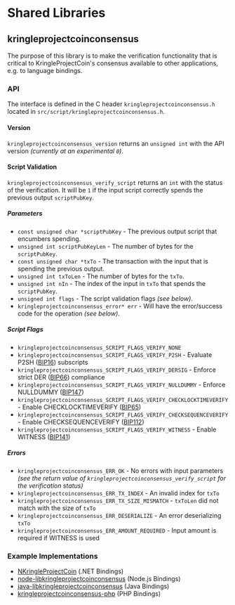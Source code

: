 Shared Libraries
================

## kringleprojectcoinconsensus

The purpose of this library is to make the verification functionality that is critical to KringleProjectCoin's consensus available to other applications, e.g. to language bindings.

### API

The interface is defined in the C header `kringleprojectcoinconsensus.h` located in  `src/script/kringleprojectcoinconsensus.h`.

#### Version

`kringleprojectcoinconsensus_version` returns an `unsigned int` with the API version *(currently at an experimental `0`)*.

#### Script Validation

`kringleprojectcoinconsensus_verify_script` returns an `int` with the status of the verification. It will be `1` if the input script correctly spends the previous output `scriptPubKey`.

##### Parameters
- `const unsigned char *scriptPubKey` - The previous output script that encumbers spending.
- `unsigned int scriptPubKeyLen` - The number of bytes for the `scriptPubKey`.
- `const unsigned char *txTo` - The transaction with the input that is spending the previous output.
- `unsigned int txToLen` - The number of bytes for the `txTo`.
- `unsigned int nIn` - The index of the input in `txTo` that spends the `scriptPubKey`.
- `unsigned int flags` - The script validation flags *(see below)*.
- `kringleprojectcoinconsensus_error* err` - Will have the error/success code for the operation *(see below)*.

##### Script Flags
- `kringleprojectcoinconsensus_SCRIPT_FLAGS_VERIFY_NONE`
- `kringleprojectcoinconsensus_SCRIPT_FLAGS_VERIFY_P2SH` - Evaluate P2SH ([BIP16](https://github.com/kringleprojectcoin/bips/blob/master/bip-0016.mediawiki)) subscripts
- `kringleprojectcoinconsensus_SCRIPT_FLAGS_VERIFY_DERSIG` - Enforce strict DER ([BIP66](https://github.com/kringleprojectcoin/bips/blob/master/bip-0066.mediawiki)) compliance
- `kringleprojectcoinconsensus_SCRIPT_FLAGS_VERIFY_NULLDUMMY` - Enforce NULLDUMMY ([BIP147](https://github.com/kringleprojectcoin/bips/blob/master/bip-0147.mediawiki))
- `kringleprojectcoinconsensus_SCRIPT_FLAGS_VERIFY_CHECKLOCKTIMEVERIFY` - Enable CHECKLOCKTIMEVERIFY ([BIP65](https://github.com/kringleprojectcoin/bips/blob/master/bip-0065.mediawiki))
- `kringleprojectcoinconsensus_SCRIPT_FLAGS_VERIFY_CHECKSEQUENCEVERIFY` - Enable CHECKSEQUENCEVERIFY ([BIP112](https://github.com/kringleprojectcoin/bips/blob/master/bip-0112.mediawiki))
- `kringleprojectcoinconsensus_SCRIPT_FLAGS_VERIFY_WITNESS` - Enable WITNESS ([BIP141](https://github.com/kringleprojectcoin/bips/blob/master/bip-0141.mediawiki))

##### Errors
- `kringleprojectcoinconsensus_ERR_OK` - No errors with input parameters *(see the return value of `kringleprojectcoinconsensus_verify_script` for the verification status)*
- `kringleprojectcoinconsensus_ERR_TX_INDEX` - An invalid index for `txTo`
- `kringleprojectcoinconsensus_ERR_TX_SIZE_MISMATCH` - `txToLen` did not match with the size of `txTo`
- `kringleprojectcoinconsensus_ERR_DESERIALIZE` - An error deserializing `txTo`
- `kringleprojectcoinconsensus_ERR_AMOUNT_REQUIRED` - Input amount is required if WITNESS is used

### Example Implementations
- [NKringleProjectCoin](https://github.com/NicolasDorier/NKringleProjectCoin/blob/master/NKringleProjectCoin/Script.cs#L814) (.NET Bindings)
- [node-libkringleprojectcoinconsensus](https://github.com/bitpay/node-libkringleprojectcoinconsensus) (Node.js Bindings)
- [java-libkringleprojectcoinconsensus](https://github.com/dexX7/java-libkringleprojectcoinconsensus) (Java Bindings)
- [kringleprojectcoinconsensus-php](https://github.com/Bit-Wasp/kringleprojectcoinconsensus-php) (PHP Bindings)
